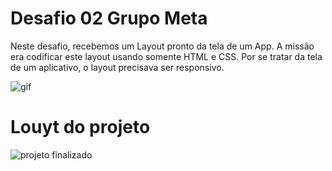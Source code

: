 # Desafio 02 Grupo Meta

Neste desafio, recebemos um Layout pronto da tela de um App. A missão era codificar este layout
usando somente HTML e CSS. Por se tratar da tela de um aplicativo, o layout precisava ser responsivo.

![gif](https://ik.imagekit.io/kxc61ueka1/Meu_V_deo_RkaXYb1FU.gif)

# Louyt do projeto
![projeto finalizado](https://ik.imagekit.io/kxc61ueka1/Sem_t_tulo-1_aBcBb2JNfX.png)

